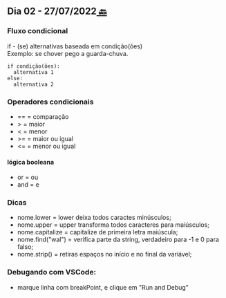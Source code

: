## Dia 02 - 27/07/2022[  🔙](../)

### Fluxo condicional

if - (se) alternativas baseada em condição(ões)
<br>
    Exemplo: se chover pego a guarda-chuva.

```
if condição(ões):
  alternativa 1
else:
  alternativa 2
```

### Operadores condicionais

* ==  = comparação
* \> = maior
* <  = menor
* \>=  = maior ou igual
* <=  = menor ou igual

#### lógica booleana
* or = ou
* and = e

### Dicas
* nome.lower = lower deixa todos caractes minúsculos;
* nome.upper = upper transforma todos caracteres para maiúsculos;
* nome.capitalize = capitalize de primeira letra maiúscula;
* nome.find("wal") = verifica parte da string, verdadeiro para -1 e 0 para falso;
* nome.strip() = retiras espaços no início e no final da variável;

### Debugando com VSCode:
* marque linha com breakPoint, e clique em "Run and Debug"